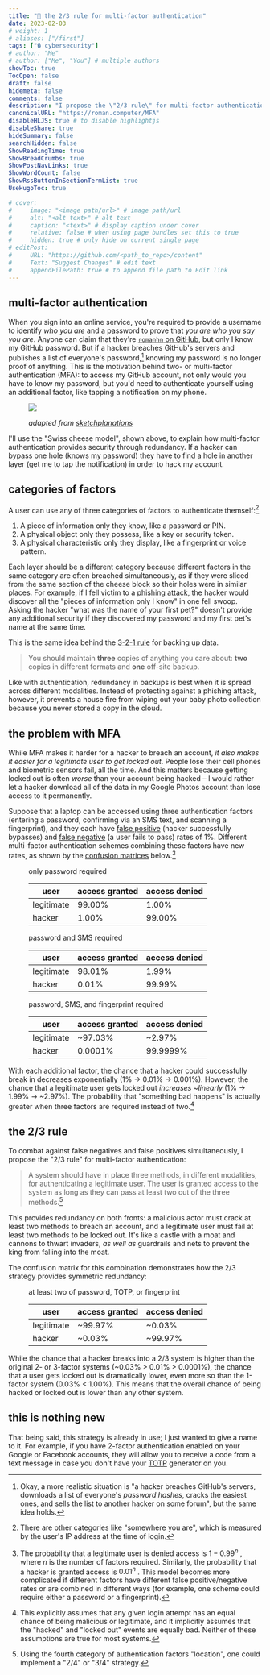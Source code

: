 ```yaml
---
title: "🔐 the 2/3 rule for multi-factor authentication"
date: 2023-02-03
# weight: 1
# aliases: ["/first"]
tags: ["🔒 cybersecurity"]
# author: "Me"
# author: ["Me", "You"] # multiple authors
showToc: true
TocOpen: false
draft: false
hidemeta: false
comments: false
description: "I propose the \"2/3 rule\" for multi-factor authentication: to access a system, a user must pass at least two out of three possible methods for authentication. Unlike standard 2-factor authentication, this strategy protects against both false positives (granting access to a hacker) and false negatives (denying access to a legitimate user)."
canonicalURL: "https://roman.computer/MFA"
disableHLJS: true # to disable highlightjs
disableShare: true
hideSummary: false
searchHidden: false
ShowReadingTime: true
ShowBreadCrumbs: true
ShowPostNavLinks: true
ShowWordCount: false
ShowRssButtonInSectionTermList: true
UseHugoToc: true

# cover:
#     image: "<image path/url>" # image path/url
#     alt: "<alt text>" # alt text
#     caption: "<text>" # display caption under cover
#     relative: false # when using page bundles set this to true
#     hidden: true # only hide on current single page
# editPost:
#     URL: "https://github.com/<path_to_repo>/content"
#     Text: "Suggest Changes" # edit text
#     appendFilePath: true # to append file path to Edit link
---
```


## multi-factor authentication  

When you sign into an online service, you're required to provide a username to identify *who you are* and a password to prove that *you are who you say you are*. Anyone can claim that they're [`romanhn` on GitHub](https://github.com/romanhn), but only I know my GitHub password. But if a hacker breaches GitHub's servers and publishes a list of everyone's password,[^1] knowing my password is no longer proof of anything. This is the motivation behind two- or multi-factor authentication (MFA): to access my GitHub account, not only would you have to know my password, but you'd need to authenticate yourself using an additional factor, like tapping a notification on my phone.

[^1]: Okay, a more realistic situation is "a hacker breaches GitHub's servers, downloads a list of everyone's *password hashes*, cracks the easiest ones, and sells the list to another hacker on some forum", but the same idea holds.

<figure>

![](/swiss_cheese_model.png)

<figcaption>

*adapted from [sketchplanations](https://sketchplanations.com/the-swiss-cheese-model)*

</figcaption>
</figure>

I'll use the "Swiss cheese model", shown above, to explain how multi-factor authentication provides security through redundancy. If a hacker can bypass one hole (knows my password) they have to find a hole in another layer (get me to tap the notification) in order to hack my account.

## categories of factors

A user can use any of three categories of factors to authenticate themself:[^2]

[^2]: There are other categories like "somewhere you are", which is measured by the user's IP address at the time of login.

1. A piece of information only they know, like a password or PIN.  
2. A physical object only they possess, like a key or security token.  
3. A physical characteristic only they display, like a fingerprint or voice pattern.

Each layer should be a different category because different factors in the same category are often breached simultaneously, as if they were sliced from the same section of the cheese block so their holes were in similar places. For example, if I fell victim to a [phishing attack](https://en.wikipedia.org/wiki/Phishing), the hacker would discover all the "pieces of information only I know" in one fell swoop. Asking the hacker "what was the name of your first pet?" doesn't provide any additional security if they discovered my password and my first pet's name at the same time.  

This is the same idea behind the [3-2-1 rule](https://www.hanselman.com/blog/the-computer-backup-rule-of-three) for backing up data.  

> You should maintain **three** copies of anything you care about: **two** copies in different formats and **one** off-site backup.  

Like with authentication, redundancy in backups is best when it is spread across different modalities. Instead of protecting against a phishing attack, however, it prevents a house fire from wiping out your baby photo collection because you never stored a copy in the cloud.

## the problem with MFA

While MFA makes it harder for a hacker to breach an account, *it also makes it easier for a legitimate user to get locked out*. People lose their cell phones and biometric sensors fail, all the time. And this matters because getting locked out is often *worse* than your account being hacked – I would rather let a hacker download all of the data in my Google Photos account than lose access to it permanently.  

Suppose that a laptop can be accessed using three authentication factors (entering a password, confirming via an SMS text, and scanning a fingerprint), and they each have [false positive](https://en.wikipedia.org/wiki/False_positives_and_false_negatives) (hacker successfully bypasses) and [false negative](https://en.wikipedia.org/wiki/False_positives_and_false_negatives) (a user fails to pass) rates of 1%. Different multi-factor authentication schemes combining these factors have new rates, as shown by the [confusion matrices](https://en.wikipedia.org/wiki/Confusion_matrix) below.[^3]

[^3]: The probability that a legitimate user is denied access is $1-0.99^n$ , where $n$ is the number of factors required. Similarly, the probability that a hacker is granted access is $0.01^n$ . This model becomes more complicated if different factors have different false positive/negative rates or are combined in different ways (for example, one scheme could require either a password or a fingerprint).

<figure>
<figcaption>only password required</figcaption>

| user | access granted | access denied |
|---|---|---|
| legitimate | 99.00% | 1.00% |
| hacker | 1.00% | 99.00% |
</figure>

<figure>
<figcaption>password and SMS required</figcaption>

| user | access granted | access denied |
|---|---|---|
| legitimate | 98.01% | 1.99% |
| hacker | 0.01% | 99.99% |
</figure>

<figure>
<figcaption>password, SMS, and fingerprint required</figcaption> 

| user | access granted | access denied |
|---|---|---|
| legitimate | ~97.03% | ~2.97% |
| hacker | 0.0001% | 99.9999% |
</figure>

With each additional factor, the chance that a hacker could successfully break in decreases exponentially (1% -> 0.01% -> 0.001%). However, the chance that a legitimate user gets locked out *increases ~linearly* (1% -> 1.99% -> ~2.97%). The probability that "something bad happens" is actually greater when three factors are required instead of two.[^4]

[^4]: This explicitly assumes that any given login attempt has an equal chance of being malicious or legitimate, and it implicitly assumes that the "hacked" and "locked out" events are equally bad. Neither of these assumptions are true for most systems.

## the 2/3 rule  

To combat against false negatives and false positives simultaneously, I propose the "2/3 rule" for multi-factor authentication:  
 
> A system should have in place three methods, in different modalities, for authenticating a legitimate user. The user is granted access to the system as long as they can pass at least two out of the three methods.[^5]  

[^5]: Using the fourth category of authentication factors "location", one could implement a "2/4" or "3/4" strategy.

This provides redundancy on both fronts: a malicious actor must crack at least two methods to breach an account, and a legitimate user must fail at least two methods to be locked out. It's like a castle with a moat and cannons to thwart invaders, *as well as* guardrails and nets to prevent the king from falling into the moat.  

The confusion matrix for this combination demonstrates how the 2/3 strategy provides symmetric redundancy:

<figure>
<figcaption>at least two of password, TOTP, or fingerprint</figcaption> 

| user | access granted | access denied |
|---|---|---|
| legitimate | ~99.97% | ~0.03% |
| hacker | ~0.03% | ~99.97% |
</figure>

While the chance that a hacker breaks into a 2/3 system is higher than the original 2- or 3-factor systems (~0.03% > 0.01% > 0.0001%), the chance that a user gets locked out is dramatically lower, even more so than the 1-factor system (0.03% < 1.00%). This means that the overall chance of being hacked or locked out is lower than any other system.  

## this is nothing new  

That being said, this strategy is already in use; I just wanted to give a name to it. For example, if you have 2-factor authentication enabled on your Google or Facebook accounts, they will allow you to receive a code from a text message in case you don't have your [TOTP](https://en.wikipedia.org/wiki/Time-based_one-time_password) generator on you.  